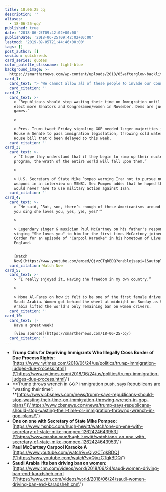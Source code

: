 ```yaml
---
title: 18.06.25 qq
description: ''
aliases:
  - 18-06-25-qq/
published: true
date: '2018-06-25T09:42:02+00:00'
publishDate: '2018-06-25T09:42:02+00:00'
lastmod: '2019-09-05T21:44:46+00:00'
tags: []
post_author: []
section: quickreads
card_series: quotes
color_palette_classname: light-blue
background_image: >-
  https://smarthernews.com/wp-content/uploads/2018/05/afterglow-backlit-barb-wires-735025-scaled.jpg
card_1:
  card_text: "> “We cannot allow all of these people to invade our Country. When somebody comes in, we must immediately, with no Judges or Court Cases, bring them back from where they came.”\n> \n> Pres. Trump's tweet Sunday sparking immediate criticism saying his proposal would violate the U.S. Constitutiona\x19s due process provision, which applies to citizens & non-citizens."
  card_citation: ''
card_2:
  card_text: >-
    > “Republicans should stop wasting their time on Immigration until after we
    elect more Senators and Congressmen/women in November. Dems are just playing
    games.”

    > 

    > Pres. Trump tweet Friday signaling GOP needed larger majorities in the
    House & Senate to pass immigration legislation, throwing cold water on a
    House bill that'd been delayed to this week.
  card_citation: ''
card_3:
  card_text: >-
    > “I hope they understand that if they begin to ramp up their nuclear
    program, the wrath of the entire world will fall upon them.”

    > 

    > U.S. Secretary of State Mike Pompeo warning Iran not to pursue nuclear
    weapons in an interview on MSNBC. Sec Pompeo added that he hoped the US
    would never have to use military action against Iran.
  card_citation: ''
card_4:
  card_text: >-
    > “He said, ‘But, son, there’s enough of these Americanisms around. Couldn’t
    you sing she loves you, yes, yes, yes?'”

    > 

    > Legendary singer & musician Paul McCartney on his father's response after
    singing "She loves you" to him for the first time. McCartney joined James
    Corden for an episode of "Carpool Karaoke" in his hometown of Liverpool,
    England.


    [Watch
    Now](https://www.youtube.com/embed/QjvzCTqkBDQ?enablejsapi=1&autoplay=1&rel=0)
  card_citation: Watch Now
card_5:
  card_text: >-
    > “I really enjoyed it… Having the freedom in my own country.”

    > 

    > Mona Al-Fares on how it felt to be one of the first female drivers in
    Saudi Arabia. Women got behind the wheel at midnight on Sunday as Saudi
    Arabia lifted the world's only remaining ban on women drivers.
  card_citation: ''
card_10:
  card_text: |-
    Have a great week!

    [view sources](https://smarthernews.com/18-06-25-qq/)
  card_citation: ''
---
```

*   **Trump Calls for Depriving Immigrants Who Illegally Cross Border of Due Process Rights:**  
    [https://www.nytimes.com/2018/06/24/us/politics/trump-immigration-judges-due-process.html](\"https://www.nytimes.com/2018/06/24/us/politics/trump-immigration-judges-due-process.html\")
*   **Trump throws wrench in GOP immigration push, says Republicans are “wasting their time”:  
    **[https://www.cbsnews.com/news/trump-says-republicans-should-stop-wasting-their-time-on-immigration-throwing-wrench-in-gop-plans/](\"https://www.cbsnews.com/news/trump-says-republicans-should-stop-wasting-their-time-on-immigration-throwing-wrench-in-gop-plans/\")
*   **One on one with Secretary of State Mike Pompeo:**  
    [https://www.msnbc.com/hugh-hewitt/watch/one-on-one-with-secretary-of-state-mike-pompeo-1262424643953](\"https://www.msnbc.com/hugh-hewitt/watch/one-on-one-with-secretary-of-state-mike-pompeo-1262424643953\")
*   **Paul McCartney Carpool Karaoke:A**  
    [https://www.youtube.com/watch?v=QjvzCTqkBDQ](\"https://www.youtube.com/watch?v=QjvzCTqkBDQ\")
*   ****Saudi Arabia lifts ban driving ban on women:****  
    [https://www.cnn.com/videos/world/2018/06/24/saudi-women-driving-ban-end-karadsheh.cnn](\"https://www.cnn.com/videos/world/2018/06/24/saudi-women-driving-ban-end-karadsheh.cnn\")